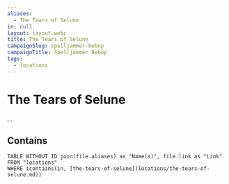 ```yaml
---
aliases:
  - The Tears of Selune
in: null
layout: layout.webc
title: The Tears of Selune
campaignSlug: spelljammer-bebop
campaignTitle: Spelljammer Bebop
tags:
  - locations
---
```

# The Tears of Selune

...

## Contains
```dataview
TABLE WITHOUT ID join(file.aliases) as "Name(s)", file.link as "Link"
FROM "locations"
WHERE icontains(in, [the-tears-of-selune](locations/the-tears-of-selune.md))
```
